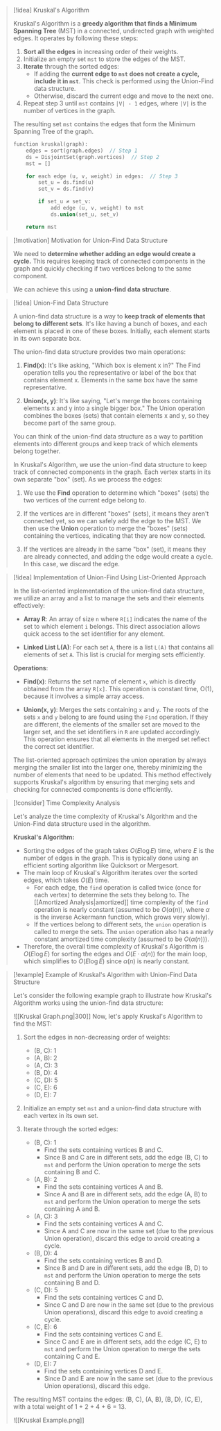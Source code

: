 
> [!idea] Kruskal's Algorithm
>
> Kruskal's Algorithm is a **greedy algorithm that finds a Minimum Spanning Tree** (MST) in a connected, undirected graph with weighted edges. It operates by following these steps:
>
> 1. **Sort all the edges** in increasing order of their weights.
> 2. Initialize an empty set `mst` to store the edges of the MST.
> 3. **Iterate** through the sorted edges:
>    - If adding the **current edge to `mst` does not create a cycle, include it in `mst`**. This check is performed using the Union-Find data structure.
>    - Otherwise, discard the current edge and move to the next one.
> 4. Repeat step 3 until `mst` contains `|V| - 1` edges, where `|V|` is the number of vertices in the graph.
>
> The resulting set `mst` contains the edges that form the Minimum Spanning Tree of the graph.
>
> ```c
> function kruskal(graph):
>     edges = sort(graph.edges)  // Step 1
>     ds = DisjointSet(graph.vertices)  // Step 2
>     mst = []
>
>     for each edge (u, v, weight) in edges:  // Step 3
>         set_u = ds.find(u)
>         set_v = ds.find(v)
>
>         if set_u ≠ set_v:
>             add edge (u, v, weight) to mst
>             ds.union(set_u, set_v)
>
>     return mst
> ```

> [!motivation] Motivation for Union-Find Data Structure
> 
> We need to **determine whether adding an edge would create a cycle.** This requires keeping track of connected components in the graph and quickly checking if two vertices belong to the same component.
> 
> We can achieve this using a **union-find data structure**. 

> [!idea] Union-Find Data Structure
>
> A union-find data structure is a way to **keep track of elements that belong to different sets**. It's like having a bunch of boxes, and each element is placed in one of these boxes. Initially, each element starts in its own separate box.
>
> The union-find data structure provides two main operations:
>
> 1. **Find(x)**: It's like asking, "Which box is element x in?" The Find operation tells you the representative or label of the box that contains element x. Elements in the same box have the same representative.
>
> 2. **Union(x, y)**: It's like saying, "Let's merge the boxes containing elements x and y into a single bigger box." The Union operation combines the boxes (sets) that contain elements x and y, so they become part of the same group.
>
> You can think of the union-find data structure as a way to partition elements into different groups and keep track of which elements belong together.
>
> In Kruskal's Algorithm, we use the union-find data structure to keep track of connected components in the graph. Each vertex starts in its own separate "box" (set). As we process the edges:
>
> 1. We use the **Find** operation to determine which "boxes" (sets) the two vertices of the current edge belong to.
>
> 2. If the vertices are in different "boxes" (sets), it means they aren't connected yet, so we can safely add the edge to the MST. We then use the **Union** operation to merge the "boxes" (sets) containing the vertices, indicating that they are now connected.
>
> 3. If the vertices are already in the same "box" (set), it means they are already connected, and adding the edge would create a cycle. In this case, we discard the edge.
>

> [!idea] Implementation of Union-Find Using List-Oriented Approach
> 
> In the list-oriented implementation of the union-find data structure, we utilize an array and a list to manage the sets and their elements effectively:
> 
> - **Array R**: An array of size `n` where `R[i]` indicates the name of the set to which element `i` belongs. This direct association allows quick access to the set identifier for any element.
> 
> - **Linked List L(A)**: For each set `A`, there is a list `L(A)` that contains all elements of set `A`. This list is crucial for merging sets efficiently.
> 
> **Operations**:
> 
> - **Find(x)**: Returns the set name of element `x`, which is directly obtained from the array `R[x]`. This operation is constant time, O(1), because it involves a simple array access.
> 
> - **Union(x, y)**: Merges the sets containing `x` and `y`. The roots of the sets `x` and `y` belong to are found using the `Find` operation. If they are different, the elements of the smaller set are moved to the larger set, and the set identifiers in `R` are updated accordingly. This operation ensures that all elements in the merged set reflect the correct set identifier.
> 
> The list-oriented approach optimizes the union operation by always merging the smaller list into the larger one, thereby minimizing the number of elements that need to be updated. This method effectively supports Kruskal's algorithm by ensuring that merging sets and checking for connected components is done efficiently.

> [!consider] Time Complexity Analysis
> 
> Let's analyze the time complexity of Kruskal's Algorithm and the Union-Find data structure used in the algorithm.
> 
> **Kruskal's Algorithm:**
> - Sorting the edges of the graph takes $O(E \log E)$ time, where $E$ is the number of edges in the graph. This is typically done using an efficient sorting algorithm like Quicksort or Mergesort.
> - The main loop of Kruskal's Algorithm iterates over the sorted edges, which takes $O(E)$ time.
>   - For each edge, the `find` operation is called twice (once for each vertex) to determine the sets they belong to. The [[Amortized Analysis|amortized]] time complexity of the `find` operation is nearly constant (assumed to be $O(\alpha(n))$, where $\alpha$ is the inverse Ackermann function, which grows very slowly).
>   - If the vertices belong to different sets, the `union` operation is called to merge the sets. The `union` operation also has a nearly constant amortized time complexity (assumed to be $O(\alpha(n))$).
> - Therefore, the overall time complexity of Kruskal's Algorithm is $O(E \log E)$ for sorting the edges and $O(E \cdot \alpha(n))$ for the main loop, which simplifies to $O(E \log E)$ since $\alpha(n)$ is nearly constant.


> [!example] Example of Kruskal's Algorithm with Union-Find Data Structure
> 
> Let's consider the following example graph to illustrate how Kruskal's Algorithm works using the union-find data structure:
> 
> ![[Kruskal Graph.png|300]]
> Now, let's apply Kruskal's Algorithm to find the MST:
> 
> 1. Sort the edges in non-decreasing order of weights:
>    - (B, C): 1
>    - (A, B): 2
>    - (A, C): 3
>    - (B, D): 4
>    - (C, D): 5
>    - (C, E): 6
>    - (D, E): 7
> 
> 2. Initialize an empty set `mst` and a union-find data structure with each vertex in its own set.
> 
> 3. Iterate through the sorted edges:
>    - (B, C): 1
>      - Find the sets containing vertices B and C.
>      - Since B and C are in different sets, add the edge (B, C) to `mst` and perform the Union operation to merge the sets containing B and C.
>    - (A, B): 2
>      - Find the sets containing vertices A and B.
>      - Since A and B are in different sets, add the edge (A, B) to `mst` and perform the Union operation to merge the sets containing A and B.
>    - (A, C): 3
>      - Find the sets containing vertices A and C.
>      - Since A and C are now in the same set (due to the previous Union operation), discard this edge to avoid creating a cycle.
>    - (B, D): 4
>      - Find the sets containing vertices B and D.
>      - Since B and D are in different sets, add the edge (B, D) to `mst` and perform the Union operation to merge the sets containing B and D.
>    - (C, D): 5
>      - Find the sets containing vertices C and D.
>      - Since C and D are now in the same set (due to the previous Union operations), discard this edge to avoid creating a cycle.
>    - (C, E): 6
>      - Find the sets containing vertices C and E.
>      - Since C and E are in different sets, add the edge (C, E) to `mst` and perform the Union operation to merge the sets containing C and E.
>    - (D, E): 7
>      - Find the sets containing vertices D and E.
>      - Since D and E are now in the same set (due to the previous Union operations), discard this edge.
> 
> The resulting MST contains the edges: (B, C), (A, B), (B, D), (C, E), with a total weight of 1 + 2 + 4 + 6 = 13.
> 
> ![[Kruskal Example.png]]


